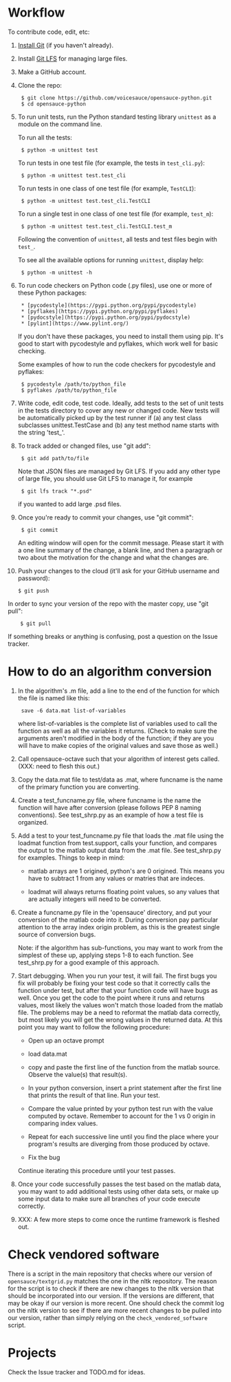 # Workflow

To contribute code, edit, etc:

1. [Install Git](http://git-scm.com/book/en/Getting-Started-Installing-Git) (if
   you haven't already).

2. Install [Git LFS](https://git-lfs.github.com/) for managing large files.

3. Make a GitHub account.

4. Clone the repo:

        $ git clone https://github.com/voicesauce/opensauce-python.git
        $ cd opensauce-python

5. To run unit tests, run the Python standard testing library `unittest` as a
   module on the command line.

   To run all the tests:

        $ python -m unittest test

   To run tests in one test file (for example, the tests in `test_cli.py`):

        $ python -m unittest test.test_cli

   To run tests in one class of one test file (for example, `TestCLI`):

        $ python -m unittest test.test_cli.TestCLI

   To run a single test in one class of one test file (for example, `test_m`):

        $ python -m unittest test.test_cli.TestCLI.test_m

   Following the convention of `unittest`, all tests and test files begin with
   `test_`.

   To see all the available options for running `unittest`, display help:

        $ python -m unittest -h

6. To run code checkers on Python code (.py files), use one or more of these
   Python packages:

        * [pycodestyle](https://pypi.python.org/pypi/pycodestyle)
        * [pyflakes](https://pypi.python.org/pypi/pyflakes)
        * [pydocstyle](https://pypi.python.org/pypi/pydocstyle)
        * [pylint](https://www.pylint.org/)

   If you don't have these packages, you need to install them using pip.  It's
   good to start with pycodestyle and pyflakes, which work well for basic checking.

   Some examples of how to run the code checkers for pycodestyle and pyflakes:

        $ pycodestyle /path/to/python_file
        $ pyflakes /path/to/python_file

7. Write code, edit code, test code.  Ideally, add tests to the set of
   unit tests in the tests directory to cover any new or changed code.
   New tests will be automatically picked up by the test runner if
   (a) any test class subclasses unittest.TestCase and (b) any
   test method name starts with the string 'test_'.

8. To track added or changed files, use "git add":

        $ git add path/to/file

   Note that JSON files are managed by Git LFS.  If you add any other type of
   large file, you should use Git LFS to manage it, for example

        $ git lfs track "*.psd"

   if you wanted to add large .psd files.

9. Once you're ready to commit your changes, use "git commit":

        $ git commit

   An editing window will open for the commit message.  Please start it with a
   one line summary of the change, a blank line, and then a paragraph or two
   about the motivation for the change and what the changes are.

10. Push your changes to the cloud (it'll ask for your GitHub username and
    password):

        $ git push

   In order to sync your version of the repo with the master copy, use "git pull":

        $ git pull

   If something breaks or anything is confusing, post a question on the Issue tracker.

# How to do an algorithm conversion

1. In the algorithm's .m file, add a line to the end of the function
   for which the file is named like this:

        save -6 data.mat list-of-variables

   where list-of-variables is the complete list of variables used
   to call the function as well as all the variables it returns.
   (Check to make sure the arguments aren't modified in the body of
   the function; if they are you will have to make copies of the original
   values and save those as well.)

2. Call opensauce-octave such that your algorithm of interest
   gets called.  (XXX: need to flesh this out.)

3. Copy the data.mat file to test/data as <funcname>.mat, where funcname
   is the name of the primary function you are converting.

4. Create a test_funcname.py file, where funcname is the name the function
  will have after conversion (please follows PEP 8 naming conventions).
  See test_shrp.py as an example of how a test file is organized.

5. Add a test to your test_funcname.py file that loads the .mat file using
   the loadmat function from test.support, calls your function, and
   compares the output to the matlab output data from the .mat file.
   See test_shrp.py for examples.  Things to keep in mind:

    * matlab arrays are 1 origined, python's are 0 origined.  This means
      you have to subtract 1 from any values or matries that are indeces.

    * loadmat will always returns floating point values, so any values that
      are actually integers will need to be converted.

6. Create a funcname.py file in the 'opensauce' directory, and put your
   conversion of the matlab code into it.  During conversion pay
   particular attention to the array index origin problem, as this is
   the greatest single source of conversion bugs.

   Note: if the algorithm has sub-functions, you may want to work from the
   simplest of these up, applying steps 1-8 to each function.  See
   test_shrp.py for a good example of this approach.

7. Start debugging.  When you run your test, it will fail.  The first bugs you
   fix will probably be fixing your test code so that it correctly calls the
   function under test, but after that your function code will have bugs as
   well.  Once you get the code to the point where it runs and returns values,
   most likely the values won't match those loaded from the matlab file.  The
   problems may be a need to reformat the matlab data correctly, but most
   likely you will get the wrong values in the returned data.  At this
   point you may want to follow the following procedure:

    * Open up an octave prompt

    * load data.mat

    * copy and paste the first line of the function from the matlab source.
      Observe the value(s) that result(s).

    * In your python conversion, insert a print statement after the
      first line that prints the result of that line.  Run your test.

    * Compare the value printed by your python test run with the value
      computed by octave.  Remember to account for the 1 vs 0 origin
      in comparing index values.

    * Repeat for each successive line until you find the place where your
      program's results are diverging from those produced by octave.

    * Fix the bug

    Continue iterating this procedure until your test passes.

8. Once your code successfully passes the test based on the matlab data,
   you may want to add additional tests using other data sets, or make
   up some input data to make sure all branches of your code execute
   correctly.

9. XXX: A few more steps to come once the runtime framework is fleshed out.

# Check vendored software

There is a script in the main repository that checks where our version of
`opensauce/textgrid.py` matches the one in the nltk repository.  The reason for
the script is to check if there are new changes to the nltk version that should
be incorporated into our version.  If the versions are different, that may be
okay if our version is more recent.  One should check the commit log on the
nltk version to see if there are more recent changes to be pulled into our
version, rather than simply relying on the `check_vendored_software` script.

# Projects

Check the Issue tracker and TODO.md for ideas.


